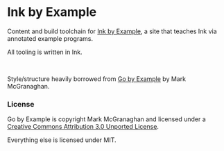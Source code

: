 # Ink by Example

Content and build toolchain for [Ink by Example](https://inkbyexample.com), a site that teaches Ink via annotated example programs.

All tooling is written in Ink.

<br>

Style/structure heavily borrowed from [Go by Example](https://github.com/mmcgrana/gobyexample) by Mark McGranaghan.

### License

Go by Example is copyright Mark McGranaghan and licensed under a
[Creative Commons Attribution 3.0 Unported License](http://creativecommons.org/licenses/by/3.0/).

Everything else is licensed under MIT.